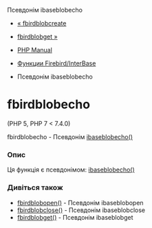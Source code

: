 Псевдонім ibaseblobecho

-   [« fbirdblobcreate](function.fbird-blob-create.html)
    
-   [fbirdblobget »](function.fbird-blob-get.html)
    
-   [PHP Manual](index.md)
    
-   [Функции Firebird/InterBase](ref.ibase.md)
    
-   Псевдонім ibaseblobecho
    

# fbirdblobecho

(PHP 5, PHP 7 < 7.4.0)

fbirdblobecho - Псевдонім [ibaseblobecho()](function.ibase-blob-echo.html)

### Опис

Ця функція є псевдонімом: [ibaseblobecho()](function.ibase-blob-echo.html)

### Дивіться також

-   [fbirdblobopen()](function.fbird-blob-open.html) - Псевдонім ibaseblobopen
-   [fbirdblobclose()](function.fbird-blob-close.html) - Псевдонім ibaseblobclose
-   [fbirdblobget()](function.fbird-blob-get.html) - Псевдонім ibaseblobget
